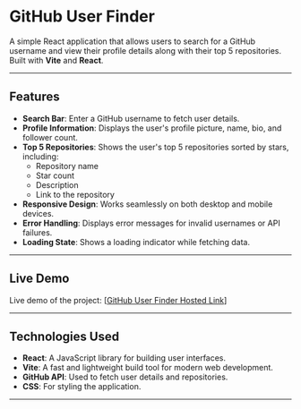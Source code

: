 # GitHub User Finder

A simple React application that allows users to search for a GitHub username and view their profile details along with their top 5 repositories. Built with **Vite** and **React**.

---

## Features

- **Search Bar**: Enter a GitHub username to fetch user details.
- **Profile Information**: Displays the user's profile picture, name, bio, and follower count.
- **Top 5 Repositories**: Shows the user's top 5 repositories sorted by stars, including:
  - Repository name
  - Star count
  - Description
  - Link to the repository
- **Responsive Design**: Works seamlessly on both desktop and mobile devices.
- **Error Handling**: Displays error messages for invalid usernames or API failures.
- **Loading State**: Shows a loading indicator while fetching data.

---

## Live Demo

Live demo of the project: [[GitHub User Finder Hosted Link](https://git-profile-finder-one.vercel.app/)]

---


## Technologies Used

- **React**: A JavaScript library for building user interfaces.
- **Vite**: A fast and lightweight build tool for modern web development.
- **GitHub API**: Used to fetch user details and repositories.
- **CSS**: For styling the application.

---
